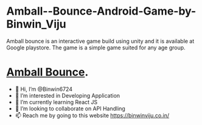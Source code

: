 # Amball--Bounce-Android-Game-by-Binwin_Viju
Amball bounce is an interactive game build using unity and it is available at Google playstore. The game is a simple game suited for any age group. 

# [Amball Bounce](https://play.google.com/store/apps/details?id=com.ammu.AmballBounce "Amball Bounce download link").


- 👋 Hi, I’m @Binwin6724
- 👀 I’m interested in Developing Application
- 🌱 I’m currently learning React JS
- 💞️ I’m looking to collaborate on API Handling
- 📫 Reach me by going to this website https://binwinviju.co.in/
